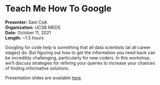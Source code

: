 # Teach Me How To Google 
**Presenter:** Sam Csik   
**Organization:** UCSB MEDS  
**Date:** October 11, 2021  
**Length:** ~1.5 hours

Googling for code help is something that all data scientists (at all career stages) do. But figuring out how to get the information you need back can be incredibly challenging, particularly for new coders. In this workshop, we’ll discuss strategies for refining your queries to increase your chances of finding informative solutions.

Presentation slides are available [here](https://ucsb-meds.github.io/teach-me-how-to-google/#1).

